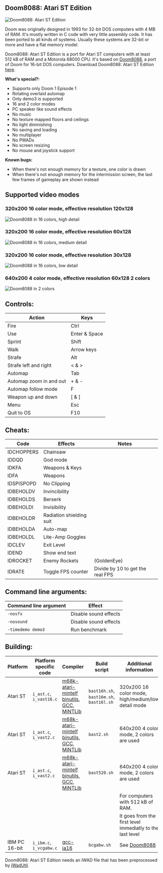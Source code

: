 ## Doom8088: Atari ST Edition
![Doom8088: Atari ST Edition](readme_imgs/doomstch.png?raw=true)

Doom was originally designed in 1993 for 32-bit DOS computers with 4 MB of RAM.
It's mostly written in C code with very little assembly code.
It has been ported to all kinds of systems.
Usually these systems are 32-bit or more and have a flat memory model.

Doom8088: Atari ST Edition is a port for Atari ST computers with at least 512 kB of RAM and a Motorola 68000 CPU.
It's based on [Doom8088](https://github.com/FrenkelS/Doom8088), a port of Doom for 16-bit DOS computers.
Download Doom8088: Atari ST Edition [here](https://github.com/FrenkelS/Doom8088ST/releases).

**What's special?:**
 - Supports only Doom 1 Episode 1
 - Rotating overlaid automap
 - Only demo3 is supported
 - 16 and 2 color modes
 - PC speaker like sound effects
 - No music
 - No texture mapped floors and ceilings
 - No light diminishing
 - No saving and loading
 - No multiplayer
 - No PWADs
 - No screen resizing
 - No mouse and joystick support

**Known bugs:**
 - When there's not enough memory for a texture, one color is drawn
 - When there's not enough memory for the intermission screen, the last few frames of gameplay are shown instead

## Supported video modes

### 320x200 16 color mode, effective resolution 120x128
![Doom8088 in 16 colors, high detail](readme_imgs/doomstch.png?raw=true)

### 320x200 16 color mode, effective resolution  60x128
![Doom8088 in 16 colors, medium detail](readme_imgs/doomstcm.png?raw=true)

### 320x200 16 color mode, effective resolution  30x128
![Doom8088 in 16 colors, low detail](readme_imgs/doomstcl.png?raw=true)

### 640x200  4 color mode, effective resolution  60x128 2 colors
![Doom8088 in 2 colors](readme_imgs/doomstbw.png?raw=true)

## Controls:
|Action                 |Keys         |
|-----------------------|-------------|
|Fire                   |Ctrl         |
|Use                    |Enter & Space|
|Sprint                 |Shift        |
|Walk                   |Arrow keys   |
|Strafe                 |Alt          |
|Strafe left and right  |< & >        |
|Automap                |Tab          |
|Automap zoom in and out|+ & -        |
|Automap follow mode    |F            |
|Weapon up and down     |[ & ]        |
|Menu                   |Esc          |
|Quit to OS             |F10          |

## Cheats:
|Code      |Effects                  |Notes                           |
|----------|-------------------------|--------------------------------|
|IDCHOPPERS|Chainsaw                 |                                |
|IDDQD     |God mode                 |                                |
|IDKFA     |Weapons & Keys           |                                |
|IDFA      |Weapons                  |                                |
|IDSPISPOPD|No Clipping              |                                |
|IDBEHOLDV |Invincibility            |                                |
|IDBEHOLDS |Berserk                  |                                |
|IDBEHOLDI |Invisibility             |                                |
|IDBEHOLDR |Radiation shielding suit |                                |
|IDBEHOLDA |Auto-map                 |                                |
|IDBEHOLDL |Lite-Amp Goggles         |                                |
|IDCLEV    |Exit Level               |                                |
|IDEND     |Show end text            |                                |
|IDROCKET  |Enemy Rockets            |(GoldenEye)                     |
|IDRATE    |Toggle FPS counter       |Divide by 10 to get the real FPS|

## Command line arguments:
|Command line argument|Effect               |
|---------------------|---------------------|
|`-nosfx`             |Disable sound effects|
|`-nosound`           |Disable sound effects|
|`-timedemo demo3`    |Run benchmark        |

## Building:
|Platform     |Platform specific code |Compiler                                                                      |Build script                            |Additional information                                   |
|-------------|-----------------------|------------------------------------------------------------------------------|----------------------------------------|---------------------------------------------------------|
|Atari ST     |`i_ast.c`, `i_vast16.c`|[m68k-atari-mintelf binutils, GCC, MiNTLib](https://tho-otto.de/crossmint.php)|`bast16h.sh`, `bast16m.sh`, `bast16l.sh`|320x200 16 color mode, high/medium/low detail mode       |
|Atari ST     |`i_ast.c`, `i_vast2.c` |[m68k-atari-mintelf binutils, GCC, MiNTLib](https://tho-otto.de/crossmint.php)|`bast2.sh`                              |640x200  4 color mode, 2 colors are used                 |
|Atari ST     |`i_ast.c`, `i_vast2.c` |[m68k-atari-mintelf binutils, GCC, MiNTLib](https://tho-otto.de/crossmint.php)|`bast520.sh`                            |640x200  4 color mode, 2 colors are used                 |
|             |                       |                                                                              |                                        |For computers with 512 kB of RAM.                        |
|             |                       |                                                                              |                                        |It goes from the first level immediatly to the last level|
|IBM PC 16-bit|`i_ibm.c`, `i_vcgabw.c`|[gcc-ia16](https://github.com/tkchia/gcc-ia16)                                |`bcgabw.sh`                             |See [Doom8088](https://github.com/FrenkelS/Doom8088)     |

Doom8088: Atari ST Edition needs an IWAD file that has been preprocessed by [jWadUtil](https://github.com/FrenkelS/jWadUtil).
